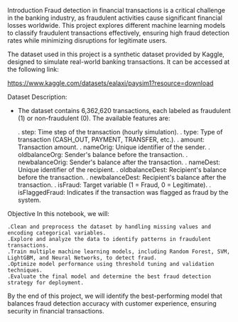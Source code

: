 Introduction
Fraud detection in financial transactions is a critical challenge in the banking industry, as fraudulent activities cause significant financial losses worldwide. This project explores different machine learning models to classify fraudulent transactions effectively, ensuring high fraud detection rates while minimizing disruptions for legitimate users.

The dataset used in this project is a synthetic dataset provided by Kaggle, designed to simulate real-world banking transactions. It can be accessed at the following link:

https://www.kaggle.com/datasets/ealaxi/paysim1?resource=download

Dataset Description: 
 - The dataset contains 6,362,620 transactions, each labeled as fraudulent (1) or non-fraudulent (0). The available features are:

    . step: Time step of the transaction (hourly simulation).
    . type: Type of transaction (CASH_OUT, PAYMENT, TRANSFER, etc.).
    . amount: Transaction amount.
    . nameOrig: Unique identifier of the sender.
    . oldbalanceOrg: Sender's balance before the transaction.
    . newbalanceOrig: Sender's balance after the transaction.
    . nameDest: Unique identifier of the recipient.
    . oldbalanceDest: Recipient's balance before the transaction.
    . newbalanceDest: Recipient's balance after the transaction.
    . isFraud: Target variable (1 = Fraud, 0 = Legitimate).
    . isFlaggedFraud: Indicates if the transaction was flagged as fraud by the system.
   
Objective
  In this notebook, we will:
  
    .Clean and preprocess the dataset by handling missing values and encoding categorical variables.
    .Explore and analyze the data to identify patterns in fraudulent transactions.
    .Train multiple machine learning models, including Random Forest, SVM, LightGBM, and Neural Networks, to detect fraud.
    .Optimize model performance using threshold tuning and validation techniques.
    .Evaluate the final model and determine the best fraud detection strategy for deployment.

By the end of this project, we will identify the best-performing model that balances fraud detection accuracy with customer experience, ensuring security in financial transactions. 

